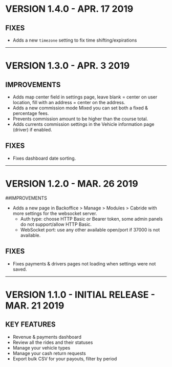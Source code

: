 # VERSION 1.4.0 - APR. 17 2019

## FIXES

- Adds a new `timezone` setting to fix time shifting/expirations

---

# VERSION 1.3.0 - APR. 3 2019

## IMPROVEMENTS

- Adds map center field in settings page, leave blank = center on user location, fill with an address = center on the address.
- Adds a new commission mode Mixed you can set both a fixed & percentage fees.
- Prevents commission amount to be higher than the course total.
- Adds currents commission settings in the Vehicle information page (driver) if enabled.


## FIXES

- Fixes dashboard date sorting.

---

# VERSION 1.2.0 - MAR. 26 2019


##IMPROVEMENTS

- Adds a new page in Backoffice > Manage > Modules > Cabride with more settings for the websocket server.
    - Auth type: choose HTTP Basic or Bearer token, some admin panels do not support/allow HTTP Basic.
    - WebSocket port: use any other available open/port if 37000 is not available.



## FIXES

- Fixes payments & drivers pages not loading when settings were not saved.

---

# VERSION 1.1.0 - INITIAL RELEASE - MAR. 21 2019

## KEY FEATURES

- Revenue & payments dashboard
- Review all the rides and their statuses
- Manage your vehicle types
- Manage your cash return requests
- Export bulk CSV for your payouts, filter by period